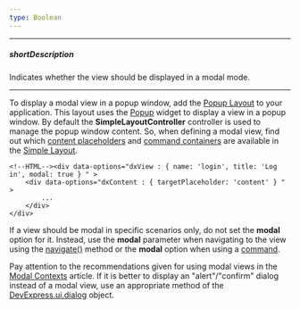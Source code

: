 ```yaml
---
type: Boolean
---
```

---
##### shortDescription
Indicates whether the view should be displayed in a modal mode.

---
To display a modal view in a popup window, add the [Popup Layout](/concepts/40%20SPA%20Framework/13%20Built-in%20Layouts/45%20Popup%20Layout.md '/Documentation/Guide/SPA_Framework/Built-in_Layouts/#Popup_Layout') to your application. This layout uses the [Popup](/api-reference/10%20UI%20Widgets/dxPopup '/Documentation/ApiReference/UI_Widgets/dxPopup/') widget to display a view in a popup window. By default the **SimpleLayoutController** controller is used to manage the popup window content. So, when defining a modal view, find out which [content placeholders](/concepts/40%20SPA%20Framework/1%20Views%20and%20Layouts/4%20Insert%20View%20into%20Layout.md '/Documentation/Guide/SPA_Framework/Views_and_Layouts/#Insert_View_into_Layout') and [command containers](/concepts/40%20SPA%20Framework/1%20Views%20and%20Layouts/6%20Add%20Commands%20to%20Views.md '/Documentation/Guide/SPA_Framework/Views_and_Layouts/#Add_Commands_to_Views') are available in the [Simple Layout](/concepts/40%20SPA%20Framework/13%20Built-in%20Layouts/4%20Simple%20Layout.md '/Documentation/Guide/SPA_Framework/Built-in_Layouts/#Simple_Layout').

    <!--HTML--><div data-options="dxView : { name: 'login', title: 'Log in', modal: true } " >
        <div data-options="dxContent : { targetPlaceholder: 'content' } " >
            ...
        </div>
    </div>

If a view should be modal in specific scenarios only, do not set the **modal** option for it. Instead, use the **modal** parameter when navigating to the view using the [navigate()](/api-reference/40%20SPA%20Framework/HtmlApplication/3%20Methods/navigate(uri_options).md '/Documentation/ApiReference/SPA_Framework/HtmlApplication/Methods/#navigateuri_options') method or the **modal** option when using a [command](/api-reference/40%20SPA%20Framework/Markup%20Components/dxCommand '/Documentation/ApiReference/SPA_Framework/Markup_Components/dxCommand/').

Pay attention to the recommendations given for using modal views in the [Modal Contexts](https://developer.apple.com/library/ios/documentation/userexperience/conceptual/mobilehig/Modal.html#//apple_ref/doc/uid/TP40006556-CH64-SW1) article. If it is better to display an "alert"/"confirm" dialog instead of a modal view, use an appropriate method of the [DevExpress.ui.dialog](/api-reference/50%20Common/utils/ui/dialog '/Documentation/ApiReference/Common/Utils/ui/dialog/') object.